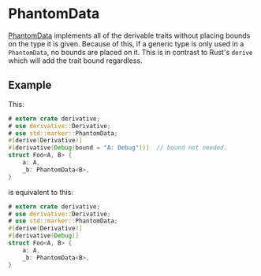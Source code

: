 # PhantomData
[PhantomData](https://doc.rust-lang.org/std/marker/struct.PhantomData.html) implements all of the derivable traits without placing bounds on the type it is given. Because of this, if a generic type is only used in a `PhantomData`, no bounds are placed on it. This is in contrast to Rust's `derive` which will add the trait bound regardless.

## Example
This:
```Rust
# extern crate derivative;
# use derivative::Derivative;
# use std::marker::PhantomData;
#[derive(Derivative)]
#[derivative(Debug(bound = "A: Debug"))]  // bound not needed.
struct Foo<A, B> {
    a: A,
    _b: PhantomData<B>,
}
```

is equivalent to this:
```Rust
# extern crate derivative;
# use derivative::Derivative;
# use std::marker::PhantomData;
#[derive(Derivative)]
#[derivative(Debug)]
struct Foo<A, B> {
    a: A,
    _b: PhantomData<B>,
}
```